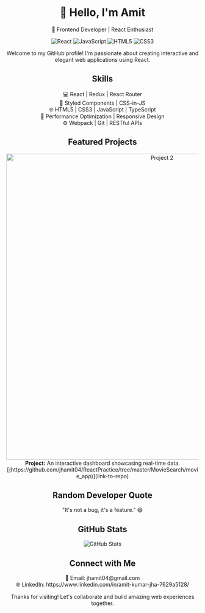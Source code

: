 <!-- Header -->
<h1 align="center">👋 Hello, I'm Amit</h1>
<p align="center">🚀 Frontend Developer | React Enthusiast</p>

<!-- Badges/Icons -->
<p align="center">
  <img src="https://img.shields.io/badge/-React-61DAFB?style=for-the-badge&logo=react&logoColor=white" alt="React">
  <img src="https://img.shields.io/badge/-JavaScript-F7DF1E?style=for-the-badge&logo=javascript&logoColor=black" alt="JavaScript">
  <img src="https://img.shields.io/badge/-HTML5-E34F26?style=for-the-badge&logo=html5&logoColor=white" alt="HTML5">
  <img src="https://img.shields.io/badge/-CSS3-1572B6?style=for-the-badge&logo=css3&logoColor=white" alt="CSS3">
</p>

<!-- Introduction -->
<p align="center">
  Welcome to my GitHub profile! I'm passionate about creating interactive and elegant web applications using React.
</p>

<!-- Skills -->
<h2 align="center">Skills</h2>
<p align="center">
  💻 React | Redux | React Router <br>
  🎨 Styled Components | CSS-in-JS <br>
  🌐 HTML5 | CSS3 | JavaScript | TypeScript <br>
  🚀 Performance Optimization | Responsive Design <br>
  ⚙️ Webpack | Git | RESTful APIs
</p>

<!-- Featured Projects -->
<h2 align="center">Featured Projects</h2>


<!-- Project 2 -->
<p align="center">
  <a href="link-to-project">
    <img src="(https://github.com/jhamit04/image/blob/main/Screenshot%202023-09-10%20233648.png)" alt="Project 2" width="800px">
  </a>
  <br>
  <strong>Project:</strong> An interactive dashboard showcasing real-time data. [(https://github.com/jhamit04/ReactPractice/tree/master/MovieSearch/movie_app)](link-to-repo)
</p>

<!-- Developer Quote -->
<h2 align="center">Random Developer Quote</h2>
<p align="center">
  "It's not a bug, it's a feature." 😄
</p>

<!-- GitHub Stats -->
<h2 align="center">GitHub Stats</h2>
<p align="center">
  <img src="https://github-readme-stats.vercel.app/api?username=your-username&show_icons=true&theme=dark" alt="GitHub Stats">
</p>

<!-- Contact Information -->
<h2 align="center">Connect with Me</h2>
<p align="center">
  📧 Email: jhamit04@gmail.com <br>
  🌐 LinkedIn: https://www.linkedin.com/in/amit-kumar-jha-7629a5128/ <br>
</p>

<!-- Footer -->
<p align="center">
  Thanks for visiting! Let's collaborate and build amazing web experiences together.
</p>

